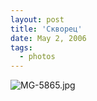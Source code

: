 ```yaml
---
layout: post
title: 'Скворец'
date: May 2, 2006
tags:
  - photos
---
```


![MG-5865.jpg](upload://MG-5865.jpg)
